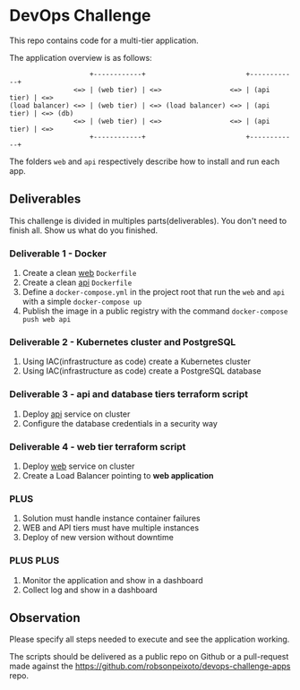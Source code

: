 # DevOps Challenge

This repo contains code for a multi-tier application.

The application overview is as follows:
```
                    +------------+                         +------------+
                <=> | (web tier) | <=>                 <=> | (api tier) | <=>
(load balancer) <=> | (web tier) | <=> (load balancer) <=> | (api tier) | <=> (db)
                <=> | (web tier) | <=>                 <=> | (api tier) | <=>
                    +------------+                         +------------+
```

The folders `web` and `api` respectively describe how to install and run each app.

## Deliverables

This challenge is divided in multiples parts(deliverables). You don't need to finish all. Show us what do you finished.

### Deliverable 1 - Docker

1. Create a clean [web](./web) `Dockerfile`
1. Create a clean [api](./api) `Dockerfile`
1. Define a `docker-compose.yml` in the project root that run the `web` and `api` with a simple `docker-compose up`
1. Publish the image in a public registry with the command `docker-compose push web api`

### Deliverable 2 - Kubernetes cluster and PostgreSQL

1. Using IAC(infrastructure as code) create a Kubernetes cluster
1. Using IAC(infrastructure as code) create a PostgreSQL database

### Deliverable 3 - api and database tiers terraform script

1. Deploy [api](./api) service on cluster
1. Configure the database credentials in a security way

### Deliverable 4 - web tier terraform script

1. Deploy [web](./web) service on cluster
1. Create a Load Balancer pointing to **web application**

### PLUS

1. Solution must handle instance container failures
1. WEB and API tiers must have multiple instances
1. Deploy of new version without downtime

### PLUS PLUS

1. Monitor the application and show in a dashboard
1. Collect log and show in a dashboard

## Observation

Please specify all steps needed to execute and see the application working.

The scripts should be delivered as a public repo on Github or a pull-request made against the <https://github.com/robsonpeixoto/devops-challenge-apps> repo.

